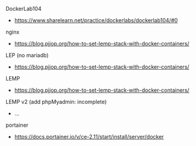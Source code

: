 DockerLab104
- https://www.sharelearn.net/practice/dockerlabs/dockerlab104/#0

nginx
- https://blog.pjjop.org/how-to-set-lemp-stack-with-docker-containers/

LEP (no mariadb)
- https://blog.pjjop.org/how-to-set-lemp-stack-with-docker-containers/

LEMP
- https://blog.pjjop.org/how-to-set-lemp-stack-with-docker-containers/

LEMP v2 (add phpMyadmin: incomplete)
- ...

portainer
- https://docs.portainer.io/v/ce-2.11/start/install/server/docker
